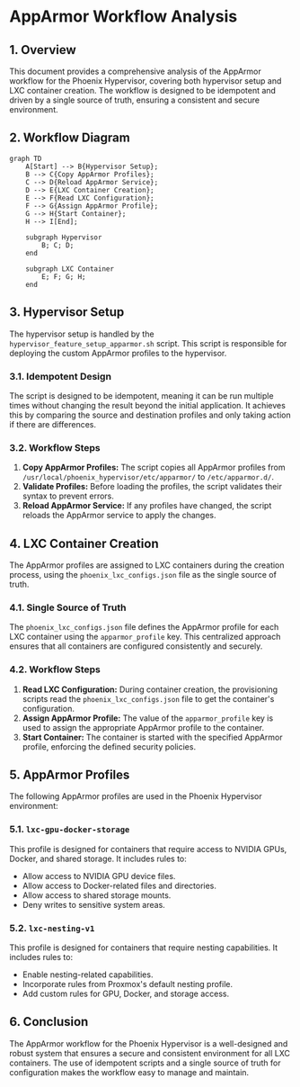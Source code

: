 # AppArmor Workflow Analysis

## 1. Overview

This document provides a comprehensive analysis of the AppArmor workflow for the Phoenix Hypervisor, covering both hypervisor setup and LXC container creation. The workflow is designed to be idempotent and driven by a single source of truth, ensuring a consistent and secure environment.

## 2. Workflow Diagram

```mermaid
graph TD
    A[Start] --> B{Hypervisor Setup};
    B --> C{Copy AppArmor Profiles};
    C --> D{Reload AppArmor Service};
    D --> E{LXC Container Creation};
    E --> F{Read LXC Configuration};
    F --> G{Assign AppArmor Profile};
    G --> H{Start Container};
    H --> I[End];

    subgraph Hypervisor
        B; C; D;
    end

    subgraph LXC Container
        E; F; G; H;
    end
```

## 3. Hypervisor Setup

The hypervisor setup is handled by the `hypervisor_feature_setup_apparmor.sh` script. This script is responsible for deploying the custom AppArmor profiles to the hypervisor.

### 3.1. Idempotent Design

The script is designed to be idempotent, meaning it can be run multiple times without changing the result beyond the initial application. It achieves this by comparing the source and destination profiles and only taking action if there are differences.

### 3.2. Workflow Steps

1.  **Copy AppArmor Profiles:** The script copies all AppArmor profiles from `/usr/local/phoenix_hypervisor/etc/apparmor/` to `/etc/apparmor.d/`.
2.  **Validate Profiles:** Before loading the profiles, the script validates their syntax to prevent errors.
3.  **Reload AppArmor Service:** If any profiles have changed, the script reloads the AppArmor service to apply the changes.

## 4. LXC Container Creation

The AppArmor profiles are assigned to LXC containers during the creation process, using the `phoenix_lxc_configs.json` file as the single source of truth.

### 4.1. Single Source of Truth

The `phoenix_lxc_configs.json` file defines the AppArmor profile for each LXC container using the `apparmor_profile` key. This centralized approach ensures that all containers are configured consistently and securely.

### 4.2. Workflow Steps

1.  **Read LXC Configuration:** During container creation, the provisioning scripts read the `phoenix_lxc_configs.json` file to get the container's configuration.
2.  **Assign AppArmor Profile:** The value of the `apparmor_profile` key is used to assign the appropriate AppArmor profile to the container.
3.  **Start Container:** The container is started with the specified AppArmor profile, enforcing the defined security policies.

## 5. AppArmor Profiles

The following AppArmor profiles are used in the Phoenix Hypervisor environment:

### 5.1. `lxc-gpu-docker-storage`

This profile is designed for containers that require access to NVIDIA GPUs, Docker, and shared storage. It includes rules to:

*   Allow access to NVIDIA GPU device files.
*   Allow access to Docker-related files and directories.
*   Allow access to shared storage mounts.
*   Deny writes to sensitive system areas.

### 5.2. `lxc-nesting-v1`

This profile is designed for containers that require nesting capabilities. It includes rules to:

*   Enable nesting-related capabilities.
*   Incorporate rules from Proxmox's default nesting profile.
*   Add custom rules for GPU, Docker, and storage access.

## 6. Conclusion

The AppArmor workflow for the Phoenix Hypervisor is a well-designed and robust system that ensures a secure and consistent environment for all LXC containers. The use of idempotent scripts and a single source of truth for configuration makes the workflow easy to manage and maintain.